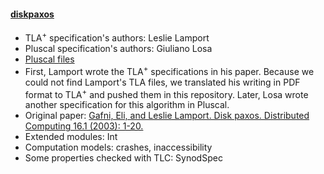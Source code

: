 #### <a href="https://github.com/nano-o/MultiPaxos/blob/master/DiskPaxos.tla">diskpaxos</a>
- TLA<sup>+</sup> specification's authors: Leslie Lamport
- Pluscal specification's authors: Giuliano Losa
- <a href="https://github.com/nano-o/MultiPaxos/blob/master/DiskPaxos.tla">Pluscal files</a>
- First, Lamport wrote the TLA<sup>+</sup> specifications in his paper. Because we could not find Lamport's TLA files, we translated his writing in PDF format to TLA<sup>+</sup> and pushed them in this repository. Later, Losa wrote another specification for this algorithm in Pluscal.
- Original paper: <a href="https://lamport.azurewebsites.net/pubs/disk-paxos.pdf">Gafni, Eli, and Leslie Lamport. Disk paxos. Distributed Computing 16.1 (2003): 1-20.</a>
- Extended modules: Int
- Computation models: crashes, inaccessibility
- Some properties checked with TLC: SynodSpec
